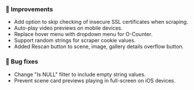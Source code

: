 ### 🎨 Improvements
* Add option to skip checking of insecure SSL certificates when scraping.
* Auto-play video previews on mobile devices.
* Replace hover menu with dropdown menu for O-Counter.
* Support random strings for scraper cookie values.
* Added Rescan button to scene, image, gallery details overflow button.

### 🐛 Bug fixes
* Change "Is NULL" filter to include empty string values.
* Prevent scene card previews playing in full-screen on iOS devices.
